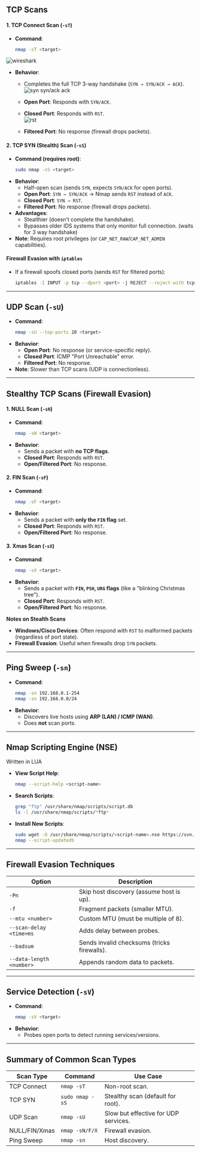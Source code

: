 ## TCP Scans
#### 1. TCP Connect Scan (`-sT`)
- **Command**:  
  ```bash
  nmap -sT <target>
  ```
![wireshark](https://github.com/user-attachments/assets/a801621e-b515-49d0-8283-3129bd8fe078)

- **Behavior**:  
  - Completes the full TCP 3-way handshake (`SYN → SYN/ACK → ACK`).  
![syn syn/ack ack](https://github.com/user-attachments/assets/f9b67e67-cf40-45d2-937d-d3e4028d9e54)

  - **Open Port**: Responds with `SYN/ACK`.  
  - **Closed Port**: Responds with `RST`.  
  ![rst](https://github.com/user-attachments/assets/292bb357-fac7-47f9-a295-b5169b2b5ef7)

  - **Filtered Port**: No response (firewall drops packets).  

#### 2. TCP SYN (Stealth) Scan (`-sS`)
- **Command (requires root)**:  
  ```bash
  sudo nmap -sS <target>
  ```
- **Behavior**:  
  - Half-open scan (sends `SYN`, expects `SYN/ACK` for open ports).  
  - **Open Port**: `SYN → SYN/ACK` → Nmap sends `RST` instead of `ACK`.  
  - **Closed Port**: `SYN → RST`.  
  - **Filtered Port**: No response (firewall drops packets).  
- **Advantages**:  
  - Stealthier (doesn’t complete the handshake).  
  - Bypasses older IDS systems that only monitor full connection. (waits for 3 way handshake)
- **Note**: Requires root privileges (or `CAP_NET_RAW`/`CAP_NET_ADMIN` capabilities).  

#### Firewall Evasion with `iptables`
- If a firewall spoofs closed ports (sends `RST` for filtered ports):  
  ```bash
  iptables -I INPUT -p tcp --dport <port> -j REJECT --reject-with tcp-reset
  ```

---

## UDP Scan (`-sU`)
- **Command**:  
  ```bash
  nmap -sU --top-ports 20 <target>
  ```
- **Behavior**:  
  - **Open Port**: No response (or service-specific reply).  
  - **Closed Port**: ICMP "Port Unreachable" error.  
  - **Filtered Port**: No response.  
- **Note**: Slower than TCP scans (UDP is connectionless).  

---

## Stealthy TCP Scans (Firewall Evasion)
#### 1. NULL Scan (`-sN`)
- **Command**:  
  ```bash
  nmap -sN <target>
  ```
- **Behavior**:  
  - Sends a packet with **no TCP flags**.  
  - **Closed Port**: Responds with `RST`.  
  - **Open/Filtered Port**: No response.  

#### 2. FIN Scan (`-sF`)
- **Command**:  
  ```bash
  nmap -sF <target>
  ```
- **Behavior**:  
  - Sends a packet with **only the `FIN` flag** set.  
  - **Closed Port**: Responds with `RST`.  
  - **Open/Filtered Port**: No response.  

#### 3. Xmas Scan (`-sX`)
- **Command**:  
  ```bash
  nmap -sX <target>
  ```
- **Behavior**:  
  - Sends a packet with **`FIN`, `PSH`, `URG` flags** (like a "blinking Christmas tree").  
  - **Closed Port**: Responds with `RST`.  
  - **Open/Filtered Port**: No response.  

**Notes on Stealth Scans** 
- **Windows/Cisco Devices**: Often respond with `RST` to malformed packets (regardless of port state).  
- **Firewall Evasion**: Useful when firewalls drop `SYN` packets.  

---

## Ping Sweep (`-sn`)
- **Command**:  
  ```bash
  nmap -sn 192.168.0.1-254  
  nmap -sn 192.168.0.0/24
  ```
- **Behavior**:  
  - Discovers live hosts using **ARP (LAN) / ICMP (WAN)**.  
  - Does **not** scan ports.  

---

## Nmap Scripting Engine (NSE)

Written in LUA

- **View Script Help**:  
  ```bash
  nmap --script-help <script-name>
  ```
- **Search Scripts**:  
  ```bash
  grep "ftp" /usr/share/nmap/scripts/script.db
  ls -l /usr/share/nmap/scripts/*ftp*
  ```
- **Install New Scripts**:  
  ```bash
  sudo wget -O /usr/share/nmap/scripts/<script-name>.nse https://svn.nmap.org/nmap/scripts/<script-name>.nse
  nmap --script-updatedb
  ```

---

## Firewall Evasion Techniques

| **Option**               | **Description** |
|--------------------------|----------------|
| `-Pn`                   | Skip host discovery (assume host is up). |
| `-f`                    | Fragment packets (smaller MTU). |
| `--mtu <number>`        | Custom MTU (must be multiple of 8). |
| `--scan-delay <time>ms` | Adds delay between probes. |
| `--badsum`              | Sends invalid checksums (tricks firewalls). |
| `--data-length <number>`| Appends random data to packets. |

---

## Service Detection (`-sV`)
- **Command**:  
  ```bash
  nmap -sV <target>
  ```
- **Behavior**:  
  - Probes open ports to detect running services/versions.  

---

## Summary of Common Scan Types

| **Scan Type** | **Command**     | **Use Case**                         |
| ------------- | --------------- | ------------------------------------ |
| TCP Connect   | `nmap -sT`      | Non-root scan.                       |
| TCP SYN       | `sudo nmap -sS` | Stealthy scan (default for root).    |
| UDP Scan      | `nmap -sU`      | Slow but effective for UDP services. |
| NULL/FIN/Xmas | `nmap -sN/F/X`  | Firewall evasion.                    |
| Ping Sweep    | `nmap -sn`      | Host discovery.                      |
